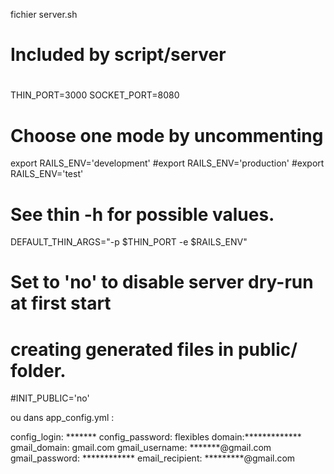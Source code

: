fichier server.sh


#
# Included by script/server
#
THIN_PORT=3000
SOCKET_PORT=8080

# Choose one mode by uncommenting
export RAILS_ENV='development'
#export RAILS_ENV='production'
#export RAILS_ENV='test'

# See thin -h for possible values.
DEFAULT_THIN_ARGS="-p $THIN_PORT -e $RAILS_ENV"

# Set to 'no' to disable server dry-run at first start
# creating generated files in public/ folder.
#INIT_PUBLIC='no'



ou dans app_config.yml :

config_login: *******
  config_password: flexibles
  domain:*************
  gmail_domain: gmail.com
  gmail_username: *******@gmail.com
  gmail_password: ************
  email_recipient: *********@gmail.com




